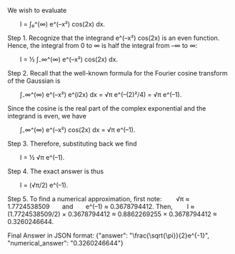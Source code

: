 We wish to evaluate

  I = ∫₀^(∞) e^(–x²) cos(2x) dx.

Step 1. Recognize that the integrand e^(–x²) cos(2x) is an even function. Hence, the integral from 0 to ∞ is half the integral from –∞ to ∞:

  I = ½ ∫₋∞^(∞) e^(–x²) cos(2x) dx.

Step 2. Recall that the well-known formula for the Fourier cosine transform of the Gaussian is

  ∫₋∞^(∞) e^(–x²) e^(i2x) dx = √π e^(–(2)²/4) = √π e^(–1).

Since the cosine is the real part of the complex exponential and the integrand is even, we have

  ∫₋∞^(∞) e^(–x²) cos(2x) dx = √π e^(–1).

Step 3. Therefore, substituting back we find

  I = ½ √π e^(–1).

Step 4. The exact answer is thus

  I = (√π/2) e^(–1).

Step 5. To find a numerical approximation, first note:
  √π ≈ 1.7724538509  and  e^(–1) ≈ 0.3678794412.
Then,
  I ≈ (1.7724538509/2) × 0.3678794412 ≈ 0.8862269255 × 0.3678794412 ≈ 0.3260246644.

Final Answer in JSON format:
{"answer": "\\frac{\\sqrt{\\pi}}{2}e^{-1}", "numerical_answer": "0.3260246644"}
